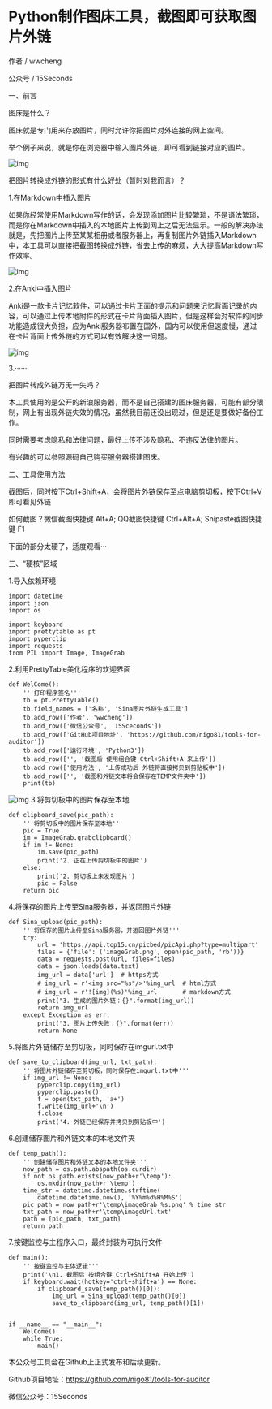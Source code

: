 # Python制作图床工具，截图即可获取图片外链

作者 / wwcheng

公众号 / 15Seconds

一、前言

图床是什么？

图床就是专门用来存放图片，同时允许你把图片对外连接的网上空间。

举个例子来说，就是你在浏览器中输入图片外链，即可看到链接对应的图片。

![img](https://tva2.sinaimg.cn/large/005PdFYUly1g55ia72qylj30xj0jwakx.jpg)

把图片转换成外链的形式有什么好处（暂时对我而言）？

1.在Markdown中插入图片

如果你经常使用Markdown写作的话，会发现添加图片比较繁琐，不是语法繁琐，而是你在Markdown中插入的本地图片上传到网上之后无法显示。一般的解决办法就是，先把图片上传至某某相册或者服务器上，再复制图片外链插入Markdown中，本工具可以直接把截图转换成外链，省去上传的麻烦，大大提高Markdown写作效率。

![img](https://tva2.sinaimg.cn/large/005PdFYUly1g55ijxdb7sj30xh0gitbz.jpg)

2.在Anki中插入图片

Anki是一款卡片记忆软件，可以通过卡片正面的提示和问题来记忆背面记录的内容，可以通过上传本地附件的形式在卡片背面插入图片，但是这样会对软件的同步功能造成很大负担，应为Anki服务器布置在国外，国内可以使用但速度慢，通过在卡片背面上传外链的方式可以有效解决这一问题。

![img](https://tva2.sinaimg.cn/large/005PdFYUly1g55j2vykz8j30ru0g1jwg.jpg)

3.······

把图片转成外链万无一失吗？

本工具使用的是公开的新浪服务器，而不是自己搭建的图床服务器，可能有部分限制，网上有出现外链失效的情况，虽然我目前还没出现过，但是还是要做好备份工作。

同时需要考虑隐私和法律问题，最好上传不涉及隐私、不违反法律的图片。

有兴趣的可以参照源码自己购买服务器搭建图床。

二、工具使用方法

截图后，同时按下Ctrl+Shift+A，会将图片外链保存至点电脑剪切板，按下Ctrl+V即可看见外链

如何截图？微信截图快捷键 Alt+A;  QQ截图快捷键 Ctrl+Alt+A;  Snipaste截图快捷键 F1

下面的部分太硬了，适度观看···

三、“硬核”区域

1.导入依赖环境
~~~
import datetime
import json
import os

import keyboard
import prettytable as pt
import pyperclip
import requests
from PIL import Image, ImageGrab
~~~
2.利用PrettyTable美化程序的欢迎界面
~~~
def WelCome():
    '''打印程序签名'''
    tb = pt.PrettyTable()
    tb.field_names = ['名称', 'Sina图片外链生成工具']
    tb.add_row(['作者', 'wwcheng'])
    tb.add_row(['微信公众号', '15Sceconds'])
    tb.add_row(['GitHub项目地址', 'https://github.com/nigo81/tools-for-auditor'])
    tb.add_row(['运行环境', 'Python3'])
    tb.add_row(['', '截图后 使用组合键 Ctrl+Shift+A 来上传'])
    tb.add_row(['使用方法', '上传成功后 外链将直接拷贝到剪贴板中'])
    tb.add_row(['', '截图和外链文本将会保存在TEMP文件夹中'])
    print(tb)
~~~
![img](https://tva2.sinaimg.cn/large/005PdFYUly1g55jzux3lnj30hw0650t9.jpg)
3.将剪切板中的图片保存至本地
~~~
def clipboard_save(pic_path):
    '''将剪切板中的图片保存至本地'''
    pic = True
    im = ImageGrab.grabclipboard()
    if im != None:
        im.save(pic_path)
        print('2. 正在上传剪切板中的图片')
    else:
        print('2. 剪切板上未发现图片')
        pic = False
    return pic
~~~

4.将保存的图片上传至Sina服务器，并返回图片外链
~~~
def Sina_upload(pic_path):
    '''将保存的图片上传至Sina服务器，并返回图片外链'''
    try:
        url = 'https://api.top15.cn/picbed/picApi.php?type=multipart'
        files = {'file': ('imageGrab.png', open(pic_path, 'rb'))}
        data = requests.post(url, files=files)
        data = json.loads(data.text)
        img_url = data['url']  # https方式
        # img_url = r'<img src="%s"/>'%img_url  # html方式
        # img_url = r'![img](%s)'%img_url       # markdown方式
        print("3. 生成的图片外链：{}".format(img_url))
        return img_url
    except Exception as err:
        print("3. 图片上传失败：{}".format(err))
        return None
~~~

5.将图片外链储存至剪切板，同时保存在imgurl.txt中
~~~
def save_to_clipboard(img_url, txt_path):
    '''将图片外链储存至剪切板，同时保存在imgurl.txt中'''
    if img_url != None:
        pyperclip.copy(img_url)
        pyperclip.paste()
        f = open(txt_path, 'a+')
        f.write(img_url+'\n')
        f.close
        print('4. 外链已经保存并拷贝到剪贴板中')
~~~

6.创建储存图片和外链文本的本地文件夹
~~~
def temp_path():
    '''创建储存图片和外链文本的本地文件夹'''
    now_path = os.path.abspath(os.curdir)
    if not os.path.exists(now_path+r'\temp'):
        os.mkdir(now_path+r'\temp')
    time_str = datetime.datetime.strftime(
        datetime.datetime.now(), '%Y%m%d%H%M%S')
    pic_path = now_path+r'\temp\imageGrab_%s.png' % time_str
    txt_path = now_path+r'\temp\imageUrl.txt'
    path = [pic_path, txt_path]
    return path
~~~

7.按键监控与主程序入口，最终封装为可执行文件
~~~
def main():
    '''按键监控与主体逻辑'''
    print('\n1. 截图后 按组合键 Ctrl+Shift+A 开始上传')
    if keyboard.wait(hotkey='ctrl+shift+a') == None:
        if clipboard_save(temp_path()[0]):
            img_url = Sina_upload(temp_path()[0])
            save_to_clipboard(img_url, temp_path()[1])


if __name__ == "__main__":
    WelCome()
    while True:
        main()
~~~

本公众号工具会在Github上正式发布和后续更新。

Github项目地址：https://github.com/nigo81/tools-for-auditor

微信公众号：15Seconds